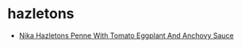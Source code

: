 # hazletons

 * [Nika Hazletons Penne With Tomato Eggplant And Anchovy Sauce](../index/n/nika-hazletons-penne-with-tomato-eggplant-and-anchovy-sauce-5104.json)
